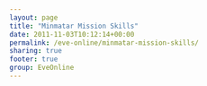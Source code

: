 ```yaml
---
layout: page
title: "Minmatar Mission Skills"
date: 2011-11-03T10:12:14+00:00
permalink: /eve-online/minmatar-mission-skills/
sharing: true
footer: true
group: EveOnline
---
```


